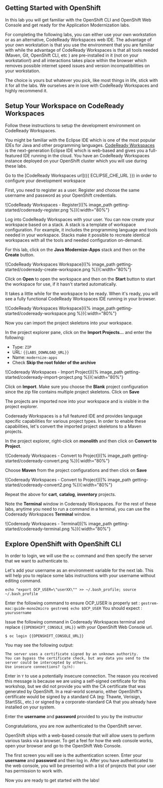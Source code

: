 ## Getting Started with OpenShift

In this lab you will get familiar with the OpenShift CLI and OpenShift Web Console 
and get ready for the Application Modernization labs.

For completing the following labs, you can either use your own workstation or as an 
alternative, CodeReady Workspaces web IDE. The advantage of your own workstation is that you use the 
environment that you are familiar with while the advantage of CodeReady Workspaces is that all 
tools needed (Maven, Git, OpenShift CLI, etc ) are pre-installed in it (not on your workstation!) and all interactions 
takes place within the browser which removes possible internet speed issues and version incompatibilities 
on your workstation.

The choice is yours but whatever you pick, like most things in life, stick with it for all the labs. We 
ourselves are in love with CodeReady Workspaces and highly recommend it.

## Setup Your Workspace on CodeReady Workspaces

Follow these instructions to setup the development environment on CodeReady Workspaces. 

You might be familiar with the Eclipse IDE which is one of the most popular IDEs for Java and other
programming languages. [CodeReady Workspaces](https://www.eclipse.org/che/) is the next-generation Eclipse IDE which is web-based
and gives you a full-featured IDE running in the cloud. You have an CodeReady Workspaces instance deployed on your OpenShift cluster
which you will use during these labs.

Go to the [CodeReady Workspaces url]({{ ECLIPSE_CHE_URL }}) in order to configure your development workspace

First, you need to register as a user. Register and choose the same username and password as 
your OpenShift credentials.

![CodeReady Workspaces - Register]({% image_path getting-started/codeready-register.png %}){:width="80%"}

Log into CodeReady Workspaces with your user. You can now create your workspace based on a stack. A 
stack is a template of workspace configuration. For example, it includes the programming language and tools needed
in your workspace. Stacks make it possible to recreate identical workspaces with all the tools and needed configuration
on-demand. 

For this lab, click on the **Java Modernize-Apps** stack and then on the **Create** button. 

![CodeReady Workspaces Workspace]({% image_path getting-started/codeready-create-workspace.png %}){:width="80%"}

Click on **Open** to open the workspace and then on the **Start** button to start the workspace for use, if it hasn't started automatically.

It takes a little while for the workspace to be ready. When it's ready, you will see a fully functional 
CodeReady Workspaces IDE running in your browser.

![CodeReady Workspaces Workspace]({% image_path getting-started/codeready-workspace.png %}){:width="80%"}

Now you can import the project skeletons into your workspace.

In the project explorer pane, click on the **Import Projects...** and enter the following:

  * Type: `ZIP`
  * URL: `{{LABS_DOWNLOAD_URL}}`
  * Name: `modernize-apps`
  * Check **Skip the root folder of the archive**

![Codeready Workspaces - Import Project]({% image_path getting-started/codeready-import-project.png %}){:width="80%"}

Click on **Import**. Make sure you choose the **Blank** project configuration since the zip file contains multiple 
project skeletons. Click on **Save**

The projects are imported now into your workspace and is visible in the project explorer.

Codeready Workspaces is a full featured IDE and provides language specific capabilities for various project types. In order to 
enable these capabilities, let's convert the imported project skeletons to a Maven projects. 

In the project explorer, right-click on **monolith** and then click on **Convert to Project**.

![Codeready Workspaces - Convert to Project]({% image_path getting-started/codeready-convert.png %}){:width="80%"}

Choose **Maven** from the project configurations and then click on **Save**

![Codeready Workspaces - Convert to Project]({% image_path getting-started/codeready-convert2.png %}){:width="80%"}

Repeat the above for **cart**, **catalog**, **inventory** projects.

Note the **Terminal** window in Codeready Workspaces. For the rest of these labs, anytime you need to run 
a command in a terminal, you can use the Codeready Workspaces **Terminal** window.

![Codeready Workspaces - Terminal]({% image_path getting-started/codeready-terminal.png %}){:width="80%"}

## Explore OpenShift with OpenShift CLI

In order to login, we will use the `oc` command and then specify the server that we
want to authenticate to.

Let's add your username as an environment variable for the next lab. This will help you to replace some labs instructions with your username without editing command.

`echo "export OCP_USER=\"userXX\"" >> ~/.bash_profile; source ~/.bash_profile`

Enter the following command to ensure OCP_USER is properly set :
`gestrem-mac:guide-mono2micro gestrem$ echo $OCP_USER`
You should expect :
`yourusername`

Issue the following command in Codeready Workspaces terminal and replace `{{OPENSHIFT_CONSOLE_URL}}` 
with your OpenShift Web Console url. 

~~~shell
$ oc login {{OPENSHIFT_CONSOLE_URL}}
~~~

You may see the following output:

~~~shell
The server uses a certificate signed by an unknown authority.
You can bypass the certificate check, but any data you send to the server could be intercepted by others.
Use insecure connections? (y/n):
~~~

Enter in `Y` to use a potentially insecure connection.  The reason you received
this message is because we are using a self-signed certificate for this
workshop, but we did not provide you with the CA certificate that was generated
by OpenShift. In a real-world scenario, either OpenShift's certificate would be
signed by a standard CA (eg: Thawte, Verisign, StartSSL, etc.) or signed by a
corporate-standard CA that you already have installed on your system.

Enter the **username** and **password** provided to you by the instructor

Congratulations, you are now authenticated to the OpenShift server.

OpenShift ships with a web-based console that will allow users to
perform various tasks via a browser.  To get a feel for how the web console
works, open your browser and go to the OpenShift Web Console.

The first screen you will see is the authentication screen. Enter your **username** and **password** and 
then log in. After you have authenticated to the web console, you will be presented with a list of projects that your user has permission to work with. 

Now you are ready to get started with the labs!
